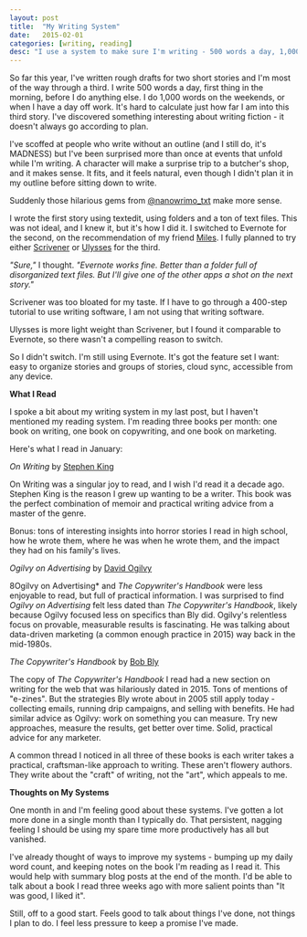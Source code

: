 ```yaml
---
layout: post
title:  "My Writing System"
date:   2015-02-01
categories: [writing, reading]
desc: "I use a system to make sure I'm writing - 500 words a day, 1,000 words per day on the weekends."
---
```


So far this year, I've written rough drafts for two short stories and I'm most of the way through a third. I write 500 words a day, first thing in the morning, before I do anything else. I do 1,000 words on the weekends, or when I have a day off work. It's hard to calculate just how far I am into this third story. I've discovered something interesting about writing fiction - it doesn't always go according to plan.

I've scoffed at people who write without an outline (and I still do, it's MADNESS) but I've been surprised more than once at events that unfold while I'm writing. A character will make a surprise trip to a butcher's shop, and it makes sense. It fits, and it feels natural, even though I didn't plan it in my outline before sitting down to write.

Suddenly those hilarious gems from [@nanowrimo_txt](https://twitter.com/nanowrimo_txt) make more sense.

I wrote the first story using textedit, using folders and a ton of text files. This was not ideal, and I knew it, but it's how I did it. I switched to Evernote for the second, on the recommendation of my friend [Miles](http://mileszs.com/). I fully planned to try either [Scrivener](http://www.literatureandlatte.com/scrivener.php) or [Ulysses](http://www.ulyssesapp.com/) for the third.

*"Sure,"* I thought. *"Evernote works fine. Better than a folder full of disorganized text files. But I'll give one of the other apps a shot on the next story."*

Scrivener was too bloated for my taste. If I have to go through a 400-step tutorial to use writing software, I am not using that writing software.

Ulysses is more light weight than Scrivener, but I found it comparable to Evernote, so there wasn't a compelling reason to switch.

So I didn't switch. I'm still using Evernote. It's got the feature set I want: easy to organize stories and groups of stories, cloud sync, accessible from any device.

**What I Read**

I spoke a bit about my writing system in my last post, but I haven't mentioned my reading system. I'm reading three books per month: one book on writing, one book on copywriting, and one book on marketing.

Here's what I read in January:

*On Writing* by [Stephen King](http://stephenking.com/)

On Writing was a singular joy to read, and I wish I'd read it a decade ago. Stephen King is the reason I grew up wanting to be a writer. This book was the perfect combination of memoir and practical writing advice from a master of the genre.

Bonus: tons of interesting insights into horror stories I read in high school, how he wrote them, where he was when he wrote them, and the impact they had on his family's lives.

*Ogilvy on Advertising* by [David Ogilvy](http://www.ogilvy.com/About/Our-History/David-Ogilvy-Bio.aspx)

8Ogilvy on Advertising* and *The Copywriter's Handbook* were less enjoyable to read, but full of practical information. I was surprised to find *Ogilvy on Advertising* felt less dated than *The Copywriter's Handbook*, likely because Ogilvy focused less on specifics than Bly did. Ogilvy's relentless focus on provable, measurable results is fascinating. He was talking about data-driven marketing (a common enough practice in 2015) way back in the mid-1980s.

*The Copywriter's Handbook* by [Bob Bly](http://bly.com/new/index.html)

The copy of *The Copywriter's Handbook* I read had a new section on writing for the web that was hilariously dated in 2015. Tons of mentions of "e-zines". But the strategies Bly wrote about in 2005 still apply today - collecting emails, running drip campaigns, and selling with benefits. He had similar advice as Ogilvy: work on something you can measure. Try new approaches, measure the results, get better over time. Solid, practical advice for any marketer.

A common thread I noticed in all three of these books is each writer takes a practical, craftsman-like approach to writing. These aren't flowery authors. They write about the "craft" of writing, not the "art", which appeals to me.

**Thoughts on My Systems**

One month in and I'm feeling good about these systems. I've gotten a lot more done in a single month than I typically do. That persistent, nagging feeling I should be using my spare time more productively has all but vanished.

I've already thought of ways to improve my systems - bumping up my daily word count, and keeping notes on the book I'm reading as I read it. This would help with summary blog posts at the end of the month. I'd be able to talk about a book I read three weeks ago with more salient points than "It was good, I liked it".

Still, off to a good start. Feels good to talk about things I've done, not things I plan to do. I feel less pressure to keep a promise I've made.
